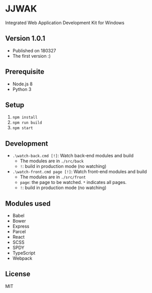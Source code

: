# JJWAK
Integrated Web Application Development Kit for Windows
## Version 1.0.1
- Published on 180327
- The first version :)

## Prerequisite
- Node.js 8
- Python 3
## Setup
1. `npm install`
1. `npm run build`
1. `npm start`
## Development
- `.\watch-back.cmd [!]`: Watch back-end modules and build
  - The modules are in `./src/back`
  - `!`: build in production mode (no watching)
- `.\watch-front.cmd page [!]`: Watch front-end modules and build
  - The modules are in `./src/front`
  - `page`: the page to be watched. `*` indicates all pages.
  - `!`: build in production mode (no watching)
## Modules used
- Babel
- Bower
- Express
- Parcel
- React
- SCSS
- SPDY
- TypeScript
- Webpack
## License
MIT